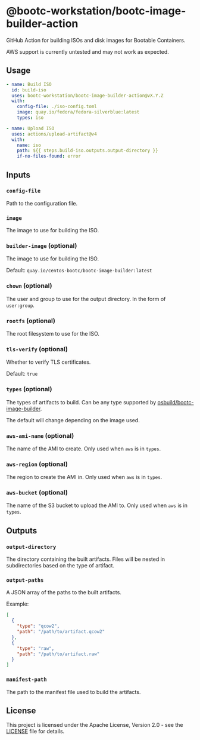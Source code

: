 # @bootc-workstation/bootc-image-builder-action

GitHub Action for building ISOs and disk images for Bootable Containers.

AWS support is currently untested and may not work as expected.

## Usage

```yaml
- name: Build ISO
  id: build-iso
  uses: bootc-workstation/bootc-image-builder-action@vX.Y.Z
  with:
    config-file: ./iso-config.toml
    image: quay.io/fedora/fedora-silverblue:latest
    types: iso

- name: Upload ISO
  uses: actions/upload-artifact@v4
  with:
    name: iso
    path: ${{ steps.build-iso.outputs.output-directory }}
    if-no-files-found: error
```

## Inputs

### `config-file`

Path to the configuration file.

### `image`

The image to use for building the ISO.

### `builder-image` (optional)

The image to use for building the ISO.

Default: `quay.io/centos-bootc/bootc-image-builder:latest`

### `chown` (optional)

The user and group to use for the output directory. In the form of `user:group`.

### `rootfs` (optional)

The root filesystem to use for the ISO.

### `tls-verify` (optional)

Whether to verify TLS certificates.

Default: `true`

### `types` (optional)

The types of artifacts to build. Can be any type supported by
[osbuild/bootc-image-builder](https://github.com/osbuild/bootc-image-builder).

The default will change depending on the image used.

### `aws-ami-name` (optional)

The name of the AMI to create. Only used when `aws` is in `types`.

### `aws-region` (optional)

The region to create the AMI in. Only used when `aws` is in `types`.

### `aws-bucket` (optional)

The name of the S3 bucket to upload the AMI to. Only used when `aws` is in
`types`.

## Outputs

### `output-directory`

The directory containing the built artifacts. Files will be nested in
subdirectories based on the type of artifact.

### `output-paths`

A JSON array of the paths to the built artifacts.

Example:

```json
[
  {
    "type": "qcow2",
    "path": "/path/to/artifact.qcow2"
  },
  {
    "type": "raw",
    "path": "/path/to/artifact.raw"
  }
]
```

### `manifest-path`

The path to the manifest file used to build the artifacts.

## License

This project is licensed under the Apache License, Version 2.0 - see the
[LICENSE](./LICENSE) file for details.
